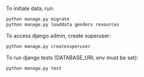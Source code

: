 To initiate data, run:

```bash
python manage.py migrate
python manage.py loaddata genders resources
```

To access django admin, create superuser:

```bash
python manage.py createsuperuser
```

To run django tests (DATABASE_URL env must be set):

```bash
python manage.py test
```